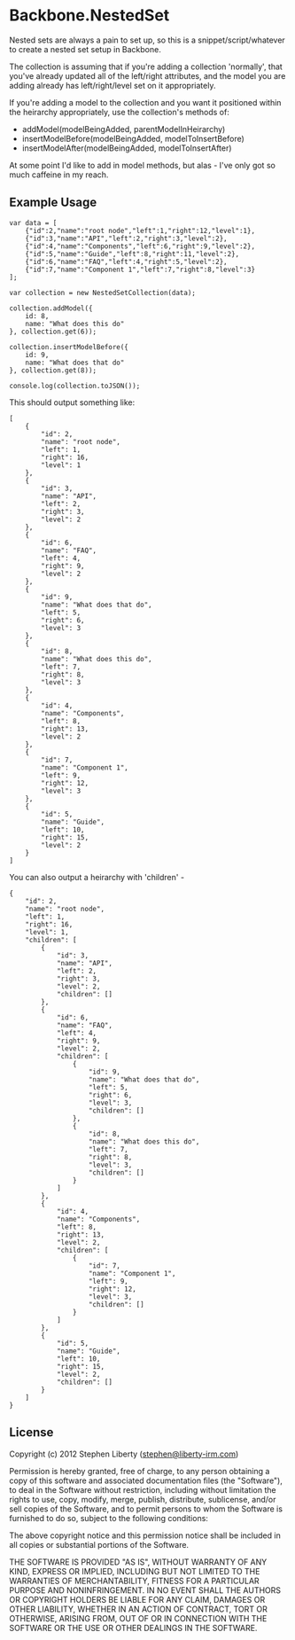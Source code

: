 Backbone.NestedSet
==================

Nested sets are always a pain to set up, so this is a snippet/script/whatever to create a nested set setup in Backbone. 

The collection is assuming that if you're adding a collection 'normally', that you've already updated all of the left/right attributes, and the model you are adding already has left/right/level set on it appropriately.

If you're adding a model to the collection and you want it positioned within the heirarchy appropriately, use the collection's methods of:

* addModel(modelBeingAdded, parentModelInHeirarchy)
* insertModelBefore(modelBeingAdded, modelToInsertBefore)
* insertModelAfter(modelBeingAdded, modelToInsertAfter)

At some point I'd like to add in model methods, but alas - I've only got so much caffeine in my reach.

Example Usage
-------------

    var data = [
        {"id":2,"name":"root node","left":1,"right":12,"level":1},
        {"id":3,"name":"API","left":2,"right":3,"level":2},
        {"id":4,"name":"Components","left":6,"right":9,"level":2},
        {"id":5,"name":"Guide","left":8,"right":11,"level":2},
        {"id":6,"name":"FAQ","left":4,"right":5,"level":2},
        {"id":7,"name":"Component 1","left":7,"right":8,"level":3}
    ];
    
    var collection = new NestedSetCollection(data);

    collection.addModel({
        id: 8,
        name: "What does this do"
    }, collection.get(6));

    collection.insertModelBefore({
        id: 9,
        name: "What does that do"
    }, collection.get(8));
    
    console.log(collection.toJSON());

This should output something like:

    [
        {
            "id": 2,
            "name": "root node",
            "left": 1,
            "right": 16,
            "level": 1
        },
        {
            "id": 3,
            "name": "API",
            "left": 2,
            "right": 3,
            "level": 2
        },
        {
            "id": 6,
            "name": "FAQ",
            "left": 4,
            "right": 9,
            "level": 2
        },
        {
            "id": 9,
            "name": "What does that do",
            "left": 5,
            "right": 6,
            "level": 3
        },
        {
            "id": 8,
            "name": "What does this do",
            "left": 7,
            "right": 8,
            "level": 3
        },
        {
            "id": 4,
            "name": "Components",
            "left": 8,
            "right": 13,
            "level": 2
        },
        {
            "id": 7,
            "name": "Component 1",
            "left": 9,
            "right": 12,
            "level": 3
        },
        {
            "id": 5,
            "name": "Guide",
            "left": 10,
            "right": 15,
            "level": 2
        }
    ]

You can also output a heirarchy with 'children' -

    {
        "id": 2,
        "name": "root node",
        "left": 1,
        "right": 16,
        "level": 1,
        "children": [
            {
                "id": 3,
                "name": "API",
                "left": 2,
                "right": 3,
                "level": 2,
                "children": []
            },
            {
                "id": 6,
                "name": "FAQ",
                "left": 4,
                "right": 9,
                "level": 2,
                "children": [
                    {
                        "id": 9,
                        "name": "What does that do",
                        "left": 5,
                        "right": 6,
                        "level": 3,
                        "children": []
                    },
                    {
                        "id": 8,
                        "name": "What does this do",
                        "left": 7,
                        "right": 8,
                        "level": 3,
                        "children": []
                    }
                ]
            },
            {
                "id": 4,
                "name": "Components",
                "left": 8,
                "right": 13,
                "level": 2,
                "children": [
                    {
                        "id": 7,
                        "name": "Component 1",
                        "left": 9,
                        "right": 12,
                        "level": 3,
                        "children": []
                    }
                ]
            },
            {
                "id": 5,
                "name": "Guide",
                "left": 10,
                "right": 15,
                "level": 2,
                "children": []
            }
        ]
    }

License
-------

Copyright (c) 2012 Stephen Liberty (stephen@liberty-irm.com)

Permission is hereby granted, free of charge, to any person obtaining a copy of this software and associated documentation files (the "Software"), to deal in the Software without restriction, including without limitation the rights to use, copy, modify, merge, publish, distribute, sublicense, and/or sell copies of the Software, and to permit persons to whom the Software is furnished to do so, subject to the following conditions:

The above copyright notice and this permission notice shall be included in all copies or substantial portions of the Software.

THE SOFTWARE IS PROVIDED "AS IS", WITHOUT WARRANTY OF ANY KIND, EXPRESS OR IMPLIED, INCLUDING BUT NOT LIMITED TO THE WARRANTIES OF MERCHANTABILITY, FITNESS FOR A PARTICULAR PURPOSE AND NONINFRINGEMENT. IN NO EVENT SHALL THE AUTHORS OR COPYRIGHT HOLDERS BE LIABLE FOR ANY CLAIM, DAMAGES OR OTHER LIABILITY, WHETHER IN AN ACTION OF CONTRACT, TORT OR OTHERWISE, ARISING FROM, OUT OF OR IN CONNECTION WITH THE SOFTWARE OR THE USE OR OTHER DEALINGS IN THE SOFTWARE.
